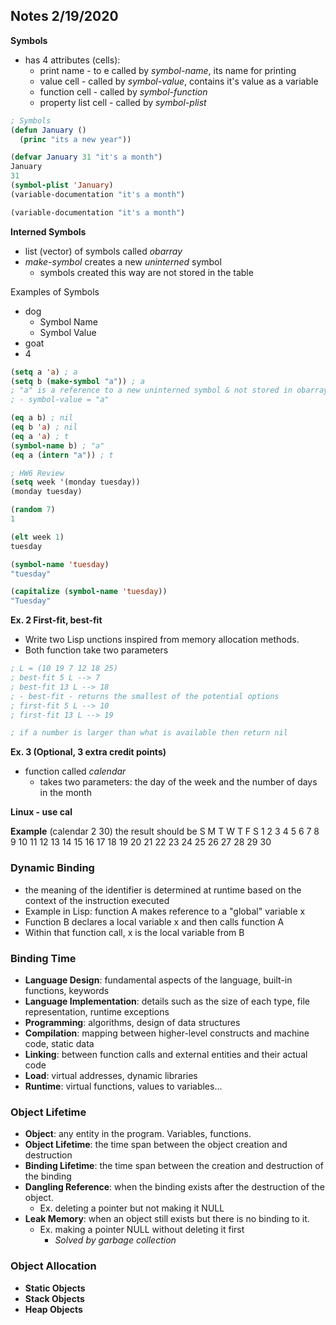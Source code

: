 ## **Notes 2/19/2020**

**Symbols**
- has 4 attributes (cells):
  - print name - to e called by *symbol-name*, its name for printing
  - value cell - called by _symbol-value_, contains it's value as a variable
  - function cell - called by _symbol-function_
  - property list cell - called by _symbol-plist_

```lisp
; Symbols
(defun January ()
  (princ "its a new year"))

(defvar January 31 "it's a month")
January
31
(symbol-plist 'January)
(variable-documentation "it's a month")

(variable-documentation "it's a month")
```

**Interned Symbols**
- list (vector) of symbols called *obarray*
- *make-symbol* creates a new *uninterned* symbol
  - symbols created this way are not stored in the table


Examples of Symbols
- dog
  - Symbol Name
  - Symbol Value
- goat
- 4

```lisp
(setq a 'a) ; a
(setq b (make-symbol "a")) ; a
; "a" is a reference to a new uninterned symbol & not stored in obarray
; - symbol-value = "a"

(eq a b) ; nil
(eq b 'a) ; nil
(eq a 'a) ; t
(symbol-name b) ; "a"
(eq a (intern "a")) ; t
```

```lisp
; HW6 Review
(setq week '(monday tuesday))
(monday tuesday)

(random 7)
1

(elt week 1)
tuesday

(symbol-name 'tuesday)
"tuesday"

(capitalize (symbol-name 'tuesday))
"Tuesday"
```

**Ex. 2 First-fit, best-fit**
- Write two Lisp unctions inspired from memory allocation methods.
- Both function take two parameters

```lisp
; L = (10 19 7 12 18 25)
; best-fit 5 L --> 7
; best-fit 13 L --> 18
; - best-fit - returns the smallest of the potential options
; first-fit 5 L --> 10
; first-fit 13 L --> 19

; if a number is larger than what is available then return nil
```

**Ex. 3 (Optional, 3 extra credit points)**
- function called *calendar*
  - takes two parameters: the day of the week and the number of days in the month

**Linux - use cal**

**Example**
(calendar 2 30)
the result should be
S  M  T  W  T  F  S
      1  2  3  4  5
6  7  8  9  10 11 12
13 14 15 16 17 18 19
20 21 22 23 24 25 26
27 28 29 30

### **Dynamic Binding**

- the meaning of the identifier is determined at runtime based on the context of the instruction executed
- Example in Lisp: function A makes reference to a "global" variable x
- Function B declares a local variable x and then calls function A
- Within that function call, x is the local variable from B

### **Binding Time**

- **Language Design**: fundamental aspects of the language, built-in functions, keywords
- **Language Implementation**: details such as the size of each type, file representation, runtime exceptions
- **Programming**: algorithms, design of data structures
- **Compilation**: mapping between higher-level constructs and machine code, static data
- **Linking**: between function calls and external entities and their actual code
- **Load**: virtual addresses, dynamic libraries
- **Runtime**: virtual functions, values to variables...

### **Object Lifetime**

- **Object**: any entity in the program. Variables, functions.
- **Object Lifetime**: the time span between the object creation and destruction
- **Binding Lifetime**: the time span between the creation and destruction of the binding
- **Dangling Reference**: when the binding exists after the destruction of the object.
  - Ex. deleting a pointer but not making it NULL
- **Leak Memory**: when an object still exists but there is no binding to it.
  - Ex. making a pointer NULL without deleting it first
    - *Solved by garbage collection*

### **Object Allocation**

- **Static Objects**
- **Stack Objects**
- **Heap Objects**